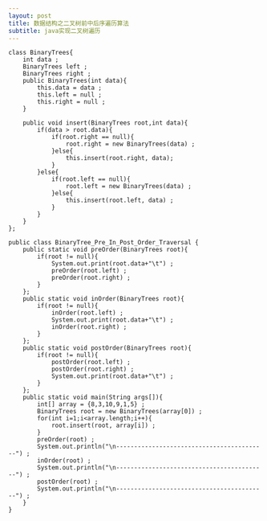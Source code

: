 ```yaml
---
layout: post
title: 数据结构之二叉树前中后序遍历算法
subtitle: java实现二叉树遍历
---
```


	class BinaryTrees{
		int data ;
		BinaryTrees left ;
		BinaryTrees right ;
		public BinaryTrees(int data){
			this.data = data ;
			this.left = null ;
			this.right = null ;
		}

		public void insert(BinaryTrees root,int data){
			if(data > root.data){
				if(root.right == null){
					root.right = new BinaryTrees(data) ;			
				}else{
					this.insert(root.right, data);
				}
			}else{
				if(root.left == null){
					root.left = new BinaryTrees(data) ;
				}else{
					this.insert(root.left, data) ;
				}
			}
		}
	};

	public class BinaryTree_Pre_In_Post_Order_Traversal {
		public static void preOrder(BinaryTrees root){
			if(root != null){
				System.out.print(root.data+"\t") ;
				preOrder(root.left) ;
				preOrder(root.right) ;
			}
		};
		public static void inOrder(BinaryTrees root){
			if(root != null){
				inOrder(root.left) ;
				System.out.print(root.data+"\t") ;
				inOrder(root.right) ;
			}
		};
		public static void postOrder(BinaryTrees root){
			if(root != null){
				postOrder(root.left) ;
				postOrder(root.right) ;
				System.out.print(root.data+"\t") ;
			}
		};
		public static void main(String args[]){
			int[] array = {8,3,10,9,1,5} ;
			BinaryTrees root = new BinaryTrees(array[0]) ;
			for(int i=1;i<array.length;i++){
				root.insert(root, array[i]) ; 
			}
			preOrder(root) ;
			System.out.println("\n------------------------------------------") ;
			inOrder(root) ;
			System.out.println("\n------------------------------------------") ;
			postOrder(root) ;
			System.out.println("\n------------------------------------------") ;
		}
	}
